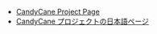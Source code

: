 * [CandyCane Project Page](http://yandod.github.com/candycane/)
* [CandyCane プロジェクトの日本語ページ](http://yandod.github.com/candycane/ja/)